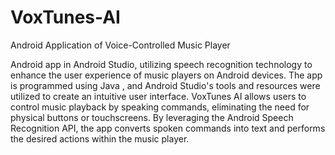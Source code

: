 # VoxTunes-AI
Android Application of Voice-Controlled Music Player

Android app in Android Studio, utilizing speech recognition technology to enhance the user experience of music players on Android devices. The app is programmed using Java , and Android Studio's tools and resources were utilized to create an intuitive user interface. VoxTunes AI allows users to control music playback by speaking commands, eliminating the need for physical buttons or touchscreens. By leveraging the Android Speech Recognition API, the app converts spoken commands into text and performs the desired actions within the music player.
